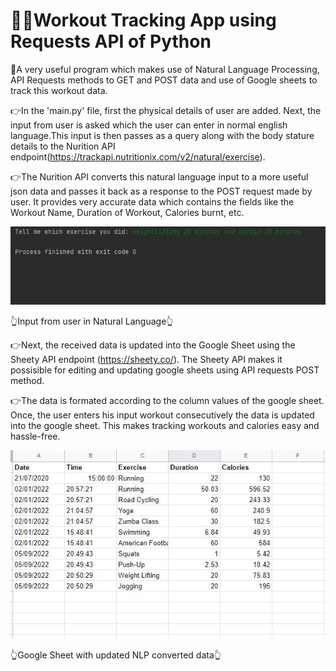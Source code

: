 # 🏋️‍♂️Workout Tracking App using Requests API of Python

🌟A very useful program which makes use of Natural Language Processing, API Requests methods to GET and POST data and use of Google sheets to track this workout data.

👉In the 'main.py' file, first the physical details of user are added. Next, the input from user is asked which the user can enter in normal english language.This input
is then passes as a query along with the body stature details to the Nurition API endpoint(https://trackapi.nutritionix.com/v2/natural/exercise). 

👉The Nurition API converts this natural language input to a more useful json data and passes it back as a response to the POST request made by user. It provides 
very accurate data which contains the fields like the Workout Name, Duration of Workout, Calories burnt, etc.

![NLP input](https://github.com/bellaryyash23/workout_tracker_GoogleSheetsAPI/blob/master/input.JPG?raw=true)

👆Input from user in Natural Language👆

👉Next, the received data is updated into the Google Sheet using the Sheety API endpoint (https://sheety.co/). The Sheety API makes it possisible for 
editing and updating google sheets using API requests POST method. 

👉The data is formated according to the column values of the google sheet. Once, the user enters his input workout consecutively the data is updated into the google sheet.
This makes tracking workouts and calories easy and hassle-free.

![Google Sheet with data updated](https://github.com/bellaryyash23/workout_tracker_GoogleSheetsAPI/blob/master/sheet.JPG?raw=true)

👆Google Sheet with updated NLP converted data👆 
